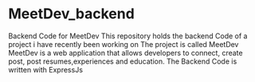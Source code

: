 # MeetDev_backend
Backend Code for MeetDev
This repository holds the backend Code of a project i have recently been working on
The project is called MeetDev
MeetDev is a web application that allows developers to connect, create post, post resumes,experiences and education.
The Backend Code is written with ExpressJs
